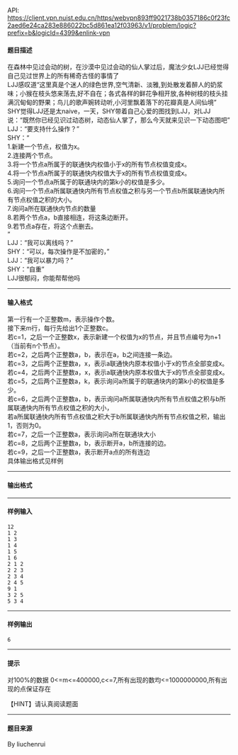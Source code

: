 API: https://client.vpn.nuist.edu.cn/https/webvpn893ff9021738b0357186c0f23fc2aed6e24ca283e886022bc5d861ea12f03963/v1/problem/logic?prefix=b&logicId=4399&enlink-vpn

#### 题目描述

在森林中见过会动的树，在沙漠中见过会动的仙人掌过后，魔法少女LJJ已经觉得自己见过世界上的所有稀奇古怪的事情了  
LJJ感叹道“这里真是个迷人的绿色世界,空气清新、淡雅,到处散发着醉人的奶浆味；小猴在枝头悠来荡去,好不自在；各式各样的鲜花争相开放,各种树枝的枝头挂满沉甸甸的野果；鸟儿的歌声婉转动听,小河里飘着落下的花瓣真是人间仙境”  
SHY觉得LJJ还是太naive，一天，SHY带着自己心爱的图找到LJJ，对LJJ说：“既然你已经见识过动态树，动态仙人掌了，那么今天就来见识一下动态图吧”  
LJJ：“要支持什么操作？”  
SHY：“  
1.新建一个节点，权值为x。  
2.连接两个节点。  
3.将一个节点a所属于的联通快内权值小于x的所有节点权值变成x。  
4.将一个节点a所属于的联通快内权值大于x的所有节点权值变成x。  
5.询问一个节点a所属于的联通块内的第k小的权值是多少。  
6.询问一个节点a所属联通快内所有节点权值之积与另一个节点b所属联通快内所有节点权值之积的大小。  
7.询问a所在联通快内节点的数量  
8.若两个节点a，b直接相连，将这条边断开。  
9.若节点a存在，将这个点删去。  
”  
LJJ：“我可以离线吗？”  
SHY：“可以，每次操作是不加密的，”  
LJJ：“我可以暴力吗？”  
SHY：“自重”  
LJJ很郁闷，你能帮帮他吗

---

#### 输入格式

第一行有一个正整数m，表示操作个数。  
接下来m行，每行先给出1个正整数c。  
若c=1，之后一个正整数x，表示新建一个权值为x的节点，并且节点编号为n+1（当前有n个节点）。  
若c=2，之后两个正整数a，b，表示在a，b之间连接一条边。  
若c=3，之后两个正整数a，x，表示a联通快内原本权值小于x的节点全部变成x。  
若c=4，之后两个正整数a，x，表示a联通快内原本权值大于x的节点全部变成x。  
若c=5，之后两个正整数a，k，表示询问a所属于的联通块内的第k小的权值是多少。  
若c=6，之后两个正整数a，b，表示询问a所属联通快内所有节点权值之积与b所属联通快内所有节点权值之积的大小，  
若a所属联通快内所有节点权值之积大于b所属联通快内所有节点权值之积，输出1，否则为0。  
若c=7，之后一个正整数a，表示询问a所在联通块大小  
若c=8，之后两个正整数a，b，表示断开a，b所连接的边。  
若c=9，之后一个正整数a，表示断开a点的所有连边  
具体输出格式见样例

---

#### 输出格式

---

#### 样例输入
```
12
1 2
1 3
1 4
1 5
1 6
2 1 2
2 2 3
2 3 4
2 4 5
9 1
3 2 5
5 3 4
```

---

#### 样例输出
```
6
```

---

#### 提示

对100%的数据 0<=m<=400000,c<=7,所有出现的数均<=1000000000,所有出现的点保证存在  
  
【HINT】请认真阅读题面

---

#### 题目来源

By liuchenrui